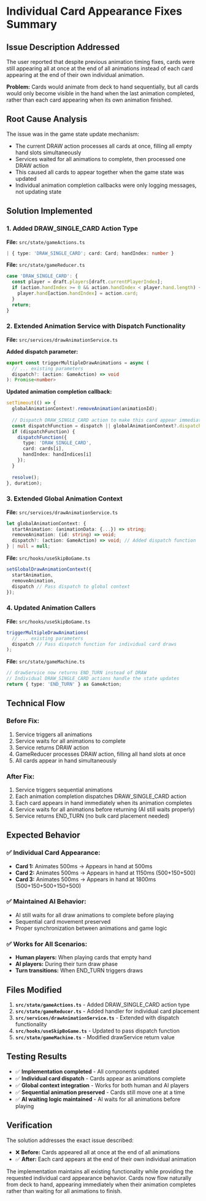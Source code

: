 # Individual Card Appearance Fixes Summary

## Issue Description Addressed
The user reported that despite previous animation timing fixes, cards were still appearing all at once at the end of all animations instead of each card appearing at the end of their own individual animation.

**Problem:** Cards would animate from deck to hand sequentially, but all cards would only become visible in the hand when the last animation completed, rather than each card appearing when its own animation finished.

## Root Cause Analysis
The issue was in the game state update mechanism:
- The current DRAW action processes all cards at once, filling all empty hand slots simultaneously
- Services waited for all animations to complete, then processed one DRAW action
- This caused all cards to appear together when the game state was updated
- Individual animation completion callbacks were only logging messages, not updating state

## Solution Implemented

### 1. Added DRAW_SINGLE_CARD Action Type
**File:** `src/state/gameActions.ts`
```typescript
| { type: 'DRAW_SINGLE_CARD'; card: Card; handIndex: number }
```

**File:** `src/state/gameReducer.ts`
```typescript
case 'DRAW_SINGLE_CARD': {
  const player = draft.players[draft.currentPlayerIndex];
  if (action.handIndex >= 0 && action.handIndex < player.hand.length) {
    player.hand[action.handIndex] = action.card;
  }
  return;
}
```

### 2. Extended Animation Service with Dispatch Functionality
**File:** `src/services/drawAnimationService.ts`

**Added dispatch parameter:**
```typescript
export const triggerMultipleDrawAnimations = async (
  // ... existing parameters
  dispatch?: (action: GameAction) => void
): Promise<number>
```

**Updated animation completion callback:**
```typescript
setTimeout(() => {
  globalAnimationContext!.removeAnimation(animationId);
  
  // Dispatch DRAW_SINGLE_CARD action to make this card appear immediately
  const dispatchFunction = dispatch || globalAnimationContext?.dispatch;
  if (dispatchFunction) {
    dispatchFunction({
      type: 'DRAW_SINGLE_CARD',
      card: cards[i],
      handIndex: handIndices[i]
    });
  }
  
  resolve();
}, duration);
```

### 3. Extended Global Animation Context
**File:** `src/services/drawAnimationService.ts`
```typescript
let globalAnimationContext: {
  startAnimation: (animationData: {...}) => string;
  removeAnimation: (id: string) => void;
  dispatch?: (action: GameAction) => void; // Added dispatch function
} | null = null;
```

**File:** `src/hooks/useSkipBoGame.ts`
```typescript
setGlobalDrawAnimationContext({ 
  startAnimation, 
  removeAnimation, 
  dispatch // Pass dispatch to global context
});
```

### 4. Updated Animation Callers
**File:** `src/hooks/useSkipBoGame.ts`
```typescript
triggerMultipleDrawAnimations(
  // ... existing parameters
  dispatch // Pass dispatch function for individual card draws
);
```

**File:** `src/state/gameMachine.ts`
```typescript
// drawService now returns END_TURN instead of DRAW
// Individual DRAW_SINGLE_CARD actions handle the state updates
return { type: 'END_TURN' } as GameAction;
```

## Technical Flow

### Before Fix:
1. Service triggers all animations
2. Service waits for all animations to complete
3. Service returns DRAW action
4. GameReducer processes DRAW action, filling all hand slots at once
5. All cards appear in hand simultaneously

### After Fix:
1. Service triggers sequential animations
2. Each animation completion dispatches DRAW_SINGLE_CARD action
3. Each card appears in hand immediately when its animation completes
4. Service waits for all animations before returning (AI still waits properly)
5. Service returns END_TURN (no bulk card placement needed)

## Expected Behavior

### ✅ Individual Card Appearance:
- **Card 1:** Animates 500ms → Appears in hand at 500ms
- **Card 2:** Animates 500ms → Appears in hand at 1150ms (500+150+500)
- **Card 3:** Animates 500ms → Appears in hand at 1800ms (500+150+500+150+500)

### ✅ Maintained AI Behavior:
- AI still waits for all draw animations to complete before playing
- Sequential card movement preserved
- Proper synchronization between animations and game logic

### ✅ Works for All Scenarios:
- **Human players:** When playing cards that empty hand
- **AI players:** During their turn draw phase
- **Turn transitions:** When END_TURN triggers draws

## Files Modified

1. **`src/state/gameActions.ts`** - Added DRAW_SINGLE_CARD action type
2. **`src/state/gameReducer.ts`** - Added handler for individual card placement
3. **`src/services/drawAnimationService.ts`** - Extended with dispatch functionality
4. **`src/hooks/useSkipBoGame.ts`** - Updated to pass dispatch function
5. **`src/state/gameMachine.ts`** - Modified drawService return value

## Testing Results

- ✅ **Implementation completed** - All components updated
- ✅ **Individual card dispatch** - Cards appear as animations complete
- ✅ **Global context integration** - Works for both human and AI players
- ✅ **Sequential animation preserved** - Cards still move one at a time
- ✅ **AI waiting logic maintained** - AI waits for all animations before playing

## Verification

The solution addresses the exact issue described:
- ❌ **Before:** Cards appeared all at once at the end of all animations
- ✅ **After:** Each card appears at the end of their own individual animation

The implementation maintains all existing functionality while providing the requested individual card appearance behavior. Cards now flow naturally from deck to hand, appearing immediately when their animation completes rather than waiting for all animations to finish.